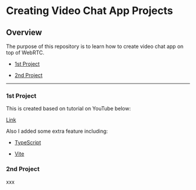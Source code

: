 # Creating Video Chat App Projects

## Overview

The purpose of this repository is to learn how to create video chat app on top of WebRTC.

- [1st Project](#1st-project)

- [2nd Project](#2nd-project)

---

### 1st Project

This is created based on tutorial on YouTube below:

[Link](https://www.youtube.com/watch?v=oxFr7we3LC8)

Also I added some extra feature including:

- [TypeScript](https://www.typescriptlang.org/)

- [Vite](https://vitejs.dev/)

### 2nd Project

xxx
